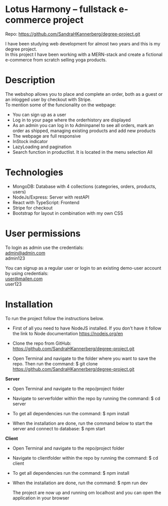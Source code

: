 # Lotus Harmony – fullstack e-commerce project

Repo: https://github.com/SandraHKannerberg/degree-project.git

I have been studying web development for almost two years and this is my degree project. </br>
In this project I have been working with a MERN-stack and create a fictional e-commerce from scratch selling yoga products. </br>

# Description

The webshop allows you to place and complete an order, both as a guest or an inlogged user by checkout with Stripe. </br>
To mention some of the funcionality on the webpage: </br>

- You can sign up as a user </br>
- Log in to your page where the orderhistory are displayed </br>
- As an admin you can log in to Adminpanel to see all orders, mark an order as shipped, managing existing products and add new products </br>
- The webpage are full responsive </br>
- InStock indicator </br>
- LazyLoading and pagination </br>
- Search function in productlist. It is located in the menu selection All </br>

# Technologies

- MongoDB: Database with 4 collections (categories, orders, products, users)
- NodeJs/Express: Server with restAPI
- React with TypeScript: Frontend
- Stripe for checkout
- Bootstrap for layout in combination with my own CSS

# User permissions

To login as admin use the credentials: </br>
admin@admin.com </br>
admin123 </br>

You can signup as a regular user or login to an existing demo-user account by using credentials: </br>
user@mailen.com </br>
user123 </br>

# Installation

To run the project follow the instructions below.

- First of all you need to have NodeJS installed. If you don't have it follow the link to Node documentation https://nodejs.org/en

- Clone the repo from GitHub: https://github.com/SandraHKannerberg/degree-project.git

- Open Terminal and navigate to the folder where you want to save the repo. Then run the command:
   $ git clone https://github.com/SandraHKannerberg/degree-project.git

**Server**

- Open Terminal and navigate to the repo/project folder

- Navigate to serverfolder within the repo by running the command:
  $ cd server

- To get all dependencies run the command:
  $ npm install
  
- When the installation are done, run the command below to start the server and connect to database:
  $ npm start

**Client**

- Open Terminal and navigate to the repo/project folder

- Navigate to clientfolder within the repo by running the command:
  $ cd client

- To get all dependencies run the command:
  $ npm install

- When the installation are done, run the command:
  $ npm run dev

  The project are now up and running om localhost and you can open the application in your browser
